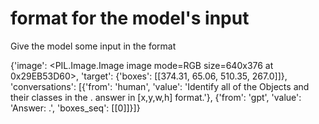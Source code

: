 # format for the model's input
Give the model some input in the format

{'image': <PIL.Image.Image image mode=RGB size=640x376 at 0x29EB53D60>, 'target': {'boxes': [[374.31, 65.06, 510.35, 267.0]]}, 'conversations': [{'from': 'human', 'value': 'Identify all of the Objects and their classes in the <image>. answer in [x,y,w,h] format.'}, {'from': 'gpt', 'value': 'Answer: <boxes> .', 'boxes_seq': [[0]]}]}